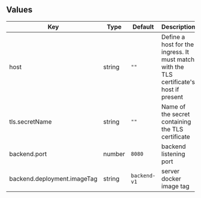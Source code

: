 ## Values

| Key | Type | Default | Description |
|-----|------|---------|-------------|
| host | string | `""` | Define a host for the ingress. It must match with the TLS certificate's host if present |
| tls.secretName | string | `""` | Name of the secret containing the TLS certificate |
| backend.port | number | `8080` | backend listening port |
| backend.deployment.imageTag | string | `backend-v1` | server docker image tag |
